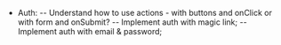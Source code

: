 - Auth:
  -- Understand how to use actions - with buttons and onClick or with form and onSubmit?
  -- Implement auth with magic link;
  -- Implement auth with email & password;

